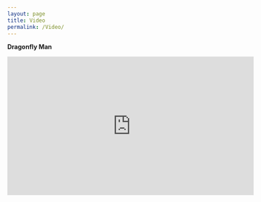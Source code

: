 ```yaml
---
layout: page
title: Video
permalink: /Video/
---
```


**Dragonfly Man**

<iframe width="560" height="315" src="https://www.youtube.com/embed/doOHqgCKSG8" frameborder="0" allowfullscreen></iframe>
